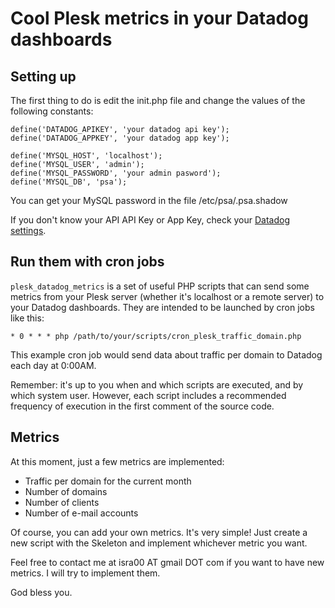 Cool Plesk metrics in your Datadog dashboards
=============================================

Setting up
----------

The first thing to do is edit the init.php file and change the values of the following constants:

    define('DATADOG_APIKEY', 'your datadog api key');
    define('DATADOG_APPKEY', 'your datadog app key');

    define('MYSQL_HOST', 'localhost');
    define('MYSQL_USER', 'admin');
    define('MYSQL_PASSWORD', 'your admin pasword');
    define('MYSQL_DB', 'psa');

You can get your MySQL password in the file /etc/psa/.psa.shadow

If you don't know your API API Key or App Key, check your [Datadog settings](https://app.datadoghq.com/account/settings#api).

Run them with cron jobs
-----------------------

`plesk_datadog_metrics` is a set of useful PHP scripts that can send some metrics from your Plesk server (whether it's localhost or a remote server) to your Datadog dashboards. They are intended to be launched by cron jobs like this:

    * 0 * * * php /path/to/your/scripts/cron_plesk_traffic_domain.php

This example cron job would send data about traffic per domain to Datadog each day at 0:00AM.

Remember: it's up to you when and which scripts are executed, and by which system user. However, each script includes a recommended frequency of execution in the first comment of the source code.

Metrics
-------

At this moment, just a few metrics are implemented:

* Traffic per domain for the current month
* Number of domains
* Number of clients
* Number of e-mail accounts

Of course, you can add your own metrics. It's very simple! Just create a new script with the Skeleton and implement whichever metric you want.

Feel free to contact me at isra00 AT gmail DOT com if you want to have new metrics. I will try to implement them.

God bless you.

